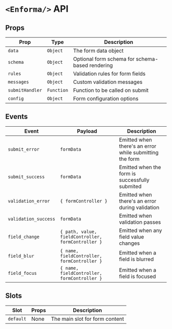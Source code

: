 # `<Enforma/>` API

<TabNav :items="[
{ label: 'Usage', link: '/base-components/enforma-form' },
{ label: 'API', link: '/base-components/enforma-form_api' },
{ label: 'FormController API', link: '/base-components/enforma-form-controller_api' },
]" />

## Props

| Prop            | Type       | Description                                     |
|-----------------|------------|-------------------------------------------------|
| `data`          | `Object`   | The form data object                            |
| `schema`        | `Object`   | Optional form schema for schema-based rendering |
| `rules`         | `Object`   | Validation rules for form fields                |
| `messages`      | `Object`   | Custom validation messages                      |
| `submitHandler` | `Function` | Function to be called on submit                  |
| `config`        | `Object`   | Form configuration options                      |

## Events

| Event                | Payload                                            | Description                                             |
|----------------------|----------------------------------------------------|---------------------------------------------------------|
| `submit_error`       | `formData`                                         | Emitted when there's an error while submitting the form |
| `submit_success`     | `formData`                                         | Emitted when the form is successfully submited          |
| `validation_error`   | `{ formController }`                               | Emitted when there's an error during validation         |
| `validation_success` | `formData`                                         | Emitted when validation passes                          |
| `field_change`       | `{ path, value, fieldController, formController }` | Emitted when any field value changes                    |
| `field_blur`         | `{ name, fieldController, formController }`        | Emitted when a field is blurred                         |
| `field_focus`        | `{ name, fieldController, formController }`        | Emitted when a field is focused                         |

## Slots

| Slot | Props | Description |
|------|-------|-------------|
| `default` | None | The main slot for form content |
